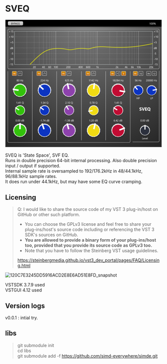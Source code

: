 # SVEQ  

<img src="https://raw.githubusercontent.com/Kiriki-liszt/SVEQ/main/screenshot.png"  width="600"/>  

SVEQ is 'State Space', SVF EQ.  
Runs in double precision 64-bit internal processing. Also double precision input / output if supported.  
Internal sample rate is oversampled to 192/176.2kHz in 48/44.1kHz, 96/88.1kHz sample rates.  
It does run under 44.1kHz, but may have some EQ curve cramping.  

## Licensing  

> Q: I would like to share the source code of my VST 3 plug-in/host on GitHub or other such platform.  
>
> * You can choose the GPLv3 license and feel free to share your plug-ins/host's source code including or referencing the VST 3 SDK's sources on GitHub.  
> * **You are allowed to provide a binary form of your plug-ins/host too, provided that you provide its source code as GPLv3 too.**  
> * Note that you have to follow the Steinberg VST usage guidelines.  
>  
> <https://steinbergmedia.github.io/vst3_dev_portal/pages/FAQ/Licensing.html>  

![120C7E3245DD5916ACD2E8E6AD51E8FD_snapshot](https://github.com/Kiriki-liszt/Sky_Blue_EQ4/assets/107096260/142e3c12-cd5f-415d-9b72-8b4f04419633)  

VSTSDK 3.7.9 used  
VSTGUI 4.12 used  

## Version logs

v0.0.1   : intial try.  

## libs  

> git submodule init  
> cd libs  
> git submodule add -f <https://github.com/simd-everywhere/simde.git>  
